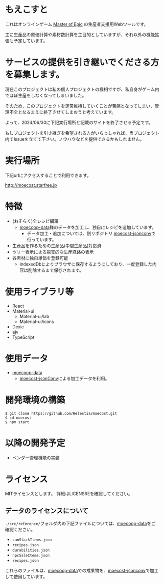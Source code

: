 # もえこすと

これはオンラインゲーム [Master of Epic](https://moepic.com/) の生産者支援用Webツールです。

主に生産品の原価計算や素材数計算を主目的としていますが、それ以外の機能拡張も予定しています。

# サービスの提供を引き継いでくださる方を募集します。

現在このプロジェクトは私の個人プロジェクトの様相ですが、私自身がゲーム内でほぼ生産をしなくなってしまいました。

そのため、このプロジェクトを運営維持していくことが苦痛となってしまい、管理不全となるまえに終了させてしまおうと考えています。

よって、2024/06/30に下記実行場所と記載のサイトを終了させる予定です。

もしプロジェクトを引き継ぎを希望される方がいらっしゃれば、当プロジェクト内でIssueを立てて下さい。ノウハウなどを提供できるかもしれません。

# 実行場所

下記urlにアクセスすることで利用できます。

http://moecost.starfree.jp

# 特徴

- (おそらく)全レシピ網羅
  - [moecoop-data](https://github.com/coop-mojo/moecoop-data)様のデータを加工し、独自にレシピを追加しています。
    - データ加工・追加については、別リポジトリ [moecost-jsonconv](https://github.com/Helestia/moecost-jsonconv)で行っています。
- 生産品を作るための生産品(中間生産品)対応済
- ツリー表示による視覚的な生産経路の表示
- 各素材に独自単価を登録可能
  - indexedDbによりブラウザに保存するようにしており、一度登録した内容は削除するまで保存されます。

# 使用ライブラリ等

- React
- Material-ui
  - Material-ui/lab
  - Material-ui/icons
- Dexie
- ajv
- TypeScript

# 使用データ

- [moecoop-data](https://github.com/coop-mojo/moecoop-data)
  - [moecost-jsonConv](https://github.com/Helestia/moecost-jsonconv)による加工データを利用。

# 開発環境の構築

```
$ git clone https://github.com/Helestia/moecost.git
$ cd moecost
$ npm start
```

# 以降の開発予定

- ベンダー管理機能の実装

# ライセンス

MITライセンスとします。
詳細はLICENSREを確認してください。

## データのライセンスについて

`./src/reference/`フォルダ内の下記ファイルについては、[moecoop-data](https://github.com/coop-mojo/moecoop-data)をご確認ください。
- `canStackItems.json`
- `recipes.json`
- `durabilities.json`
- `npcSaleItems.json`
- `recipes.json`

これらのファイルは、[moecoop-data](https://github.com/coop-mojo/moecoop-data)での成果物を、[moecost-jsonconv](https://github.com/Helestia/moecost-jsonconv)で加工して使用しています。
